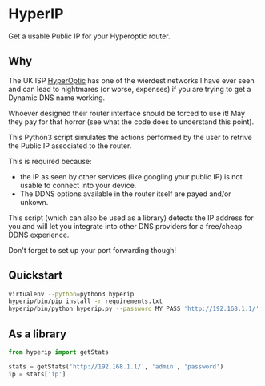 HyperIP
=======
Get a usable Public IP for your Hyperoptic router.


Why
---
The UK ISP [HyperOptic](https://www.hyperoptic.com/) has one of the wierdest
networks I have ever seen and can lead to nightmares (or worse, expenses) if
you are trying to get a Dynamic DNS name working.

Whoever designed their router interface should be forced to use it!
May they pay for that horror (see what the code does to understand this point).

This Python3 script simulates the actions performed by the user to retrive the
Public IP associated to the router.

This is required because:

  * the IP as seen by other services (like googling your public IP)
    is not usable to connect into your device.
  * The DDNS options available in the router itself are payed and/or unkown.

This script (which can also be used as a library) detects the IP address
for you and will let you integrate into other DNS providers for a free/cheap
DDNS experience.

Don't forget to set up your port forwarding though!


Quickstart
----------
```bash
virtualenv --python=python3 hyperip
hyperip/bin/pip install -r requirements.txt
hyperip/bin/python hyperip.py --password MY_PASS 'http://192.168.1.1/'
```

As a library
------------
```python
from hyperip import getStats

stats = getStats('http://192.168.1.1/', 'admin', 'password')
ip = stats['ip']
```
